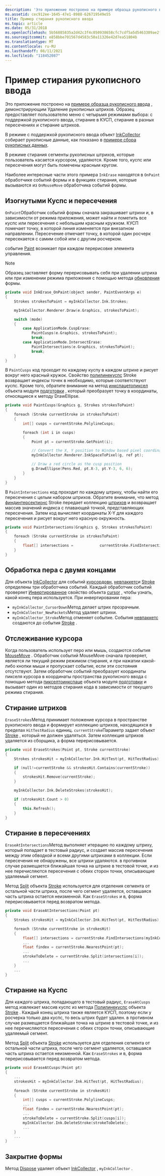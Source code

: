 ```yaml
---
description: 'Это приложение построено на примере образца рукописного ввода, демонстрирующим Удаление рукописных штрихов. Образец предоставляет пользователю меню с четырьмя режимами выбора: с поддержкой рукописного ввода, стирание в КУСП, стирание в разных пересечениях и стирание штрихов.'
ms.assetid: cec912ee-1645-47e1-8988-626719549e55
title: Пример стирания рукописного ввода
ms.topic: article
ms.date: 05/31/2018
ms.openlocfilehash: 5b56885835a2d42c3f4c050938658cfc7cdf5a5d5463309ae2f0a6d8021c817e
ms.sourcegitcommit: e858bbe701567d4583c50a11326e42d7ea51804b
ms.translationtype: MT
ms.contentlocale: ru-RU
ms.lasthandoff: 08/11/2021
ms.locfileid: "118452087"
---
```

# <a name="ink-erasing-sample"></a>Пример стирания рукописного ввода

Это приложение построено на [примере образца рукописного ввода](ink-collection-sample.md) , демонстрирующим Удаление рукописных штрихов. Образец предоставляет пользователю меню с четырьмя режимами выбора: с поддержкой рукописного ввода, стирание в КУСП, стирание в разных пересечениях и стирание штрихов.

В режиме с поддержкой рукописного ввода объект [InkCollector](/previous-versions/ms836493(v=msdn.10)) собирает рукописные данные, как показано в [примере сбора рукописных данных](ink-collection-sample.md).

В режиме стирания сегменты рукописных штрихов, которые пользователь касается курсором, удаляются. Кроме того, куспс или пересечения могут быть помечены красным кругом.

Наиболее интересные части этого примера `InkErase` находятся в `OnPaint` обработчике событий формы и в функциях стирания, которые вызываются из `OnMouseMove` обработчика событий формы.

## <a name="circling-the-cusps-and-intersections"></a>Изогнутыми Куспс и пересечения

`OnPaint`Обработчик событий формы сначала закрашивает штрихи и, в зависимости от режима приложения, может найти и пометить все куспс или пересечения с небольшим красным кружком. КУСП помечает точку, в которой линия изменяется при внезапном направлении. Пересечение отмечает точку, в которой один росчерк пересекается с самим собой или с другим росчерком.

событие [Paint](/dotnet/api/system.windows.forms.control.paint?view=netcore-3.1) возникает при каждом перерисовке элемента управления.

> [!Note]  
> Образец заставляет форму перерисовывать себя при удалении штриха или при изменении режима приложения с помощью метода [обновления](/dotnet/api/system.windows.forms.control.refresh?view=netcore-3.1) формы.

 


```C++
private void InkErase_OnPaint(object sender, PaintEventArgs e)
{
    Strokes strokesToPaint = myInkCollector.Ink.Strokes;

    myInkCollector.Renderer.Draw(e.Graphics, strokesToPaint);

    switch (mode)
    {
        case ApplicationMode.CuspErase:
            PaintCusps(e.Graphics, strokesToPaint);
            break;
        case ApplicationMode.IntersectErase:
            PaintIntersections(e.Graphics, strokesToPaint);
            break;
    }
}
```



В `PaintCusps` код проходит по каждому куспу в каждом штрихе и рисует вокруг него красный кружок. Свойство [полилинекуспс](/previous-versions/ms827853(v=msdn.10)) Stroke возвращает индексы точек в необходимо, которые соответствуют куспс. Кроме того, обратите внимание на метод [инкспацетопиксел](/previous-versions/ms828495(v=msdn.10)) объекта модуля [подготовки](/previous-versions/ms828481(v=msdn.10)) , который преобразует точку в координаты, относящиеся к методу DrawEllipse.


```C++
private void PaintCusps(Graphics g, Strokes strokesToPaint)
{
    foreach (Stroke currentStroke in strokesToPaint)
    {
        int[] cusps = currentStroke.PolylineCusps;

        foreach (int i in cusps)
        {
            Point pt = currentStroke.GetPoint(i);

            // Convert the X, Y position to Window based pixel coordinates
            myInkCollector.Renderer.InkSpaceToPixel(g, ref pt);

            // Draw a red circle as the cusp position
            g.DrawEllipse(Pens.Red, pt.X-3, pt.Y-3, 6, 6);
        }
    }
}
```



В `PaintIntersections` код проходит по каждому штриху, чтобы найти его пересечения с целым набором штрихов. Обратите внимание, что метод [финдинтерсектионс](/previous-versions/ms827856(v=msdn.10)) Stroke передает коллекцию [штрихов](/previous-versions/ms827799(v=msdn.10)) и возвращает массив значений индекса с плавающей точкой, представляющих пересечения. Затем код вычисляет координаты X-Y для каждого пересечения и рисует вокруг него красную окружность.


```C++
private void PaintIntersections(Graphics g, Strokes strokesToPaint)
{
    foreach (Stroke currentStroke in strokesToPaint)
    {
        float[] intersections =            currentStroke.FindIntersections(strokesToPaint);
    }
}
```



## <a name="handling-a-pen-that-has-two-ends"></a>Обработка пера с двумя концами

Для объекта [InkCollector](/previous-versions/ms836493(v=msdn.10)) для событий [курсордовн](/previous-versions/ms567611(v=vs.100)), [невпаккетс](/previous-versions/ms567621(v=vs.100))и [Stroke](/previous-versions/ms567622(v=vs.100)) определены три обработчика событий. Каждый обработчик событий проверяет [Инвертированное](/previous-versions/ms839525(v=msdn.10)) свойство объекта [cursor](/previous-versions/ms839521(v=msdn.10)) , чтобы узнать, какой конец пера используется. При инвертировании пера:

-   `myInkCollector_CursorDown`Метод делает штрих прозрачным.
-   `myInkCollector_NewPackets`Метод удаляет штрихи.
-   `myInkCollector_Stroke`Метод отменяет событие. События [невпаккетс](/previous-versions/ms567621(v=vs.100)) создаются до события [Stroke](/previous-versions/ms567622(v=vs.100)) .

## <a name="tracking-the-cursor"></a>Отслеживание курсора

Когда пользователь использует перо или мышь, создаются события [MouseMove](/previous-versions/ms567617(v=vs.100)) . Обработчик событий MouseMove сначала проверяет, является ли текущий режим режимом стирания, и при нажатии какой-либо кнопки мыши и пропускает событие, если эти состояния отсутствуют. Затем обработчик событий преобразует координаты пикселя курсора в координаты пространства рукописного ввода с помощью метода [пикселтоинкспаце](/previous-versions/ms828505(v=msdn.10)) объекта модуля [подготовки](/previous-versions/ms828481(v=msdn.10)) и вызывает один из методов стирания кода в зависимости от текущего режима стирания.

## <a name="erasing-strokes"></a>Стирание штрихов

`EraseStrokes`Метод принимает положение курсора в пространстве рукописного ввода и формирует коллекцию штрихов, находящихся в пределах `HitTestRadius` единиц. `currentStroke`Параметр задает объект [Stroke](/previous-versions/ms827842(v=msdn.10)) , который не должен удаляться. Затем коллекция штрихов удаляется из сборщика, а форма перерисовывается.


```C++
private void EraseStrokes(Point pt, Stroke currentStroke)
{
    Strokes strokesHit = myInkCollector.Ink.HitTest(pt, HitTestRadius);

    if (null!=currentStroke && strokesHit.Contains(currentStroke))
    {
        strokesHit.Remove(currentStroke);
    }

    myInkCollector.Ink.DeleteStrokes(strokesHit);

    if (strokesHit.Count > 0)
    {
        this.Refresh();
    }
}
```



## <a name="erasing-at-intersections"></a>Стирание в пересечениях

`EraseAtIntersections`Метод выполняет итерацию по каждому штриху, который попадает в тестовый радиус, и создает массив пересечения между этим обводкой и всеми другими штрихами в коллекции. Если пересечения не обнаружены, все штрихи удаляются. в противном случае размещается ближайшая точка на штрихе в тестовой точке, и из нее перечисляются пересечения с обеих сторон точки, описывающие удаляемый сегмент.

Метод [Split](/previous-versions/ms828477(v=msdn.10)) объекта [Stroke](/previous-versions/ms827842(v=msdn.10)) используется для отделения сегмента от остальной части штриха, после чего сегмент удаляется, оставшаяся часть штриха остается неизменной. Как `EraseStrokes` и в, форма перерисовывается перед возвратом метода.


```C++
private void EraseAtIntersections(Point pt)
{
    Strokes strokesHit = myInkCollector.Ink.HitTest(pt, HitTestRadius);

    foreach (Stroke currentStroke in strokesHit)
    {
        float[] intersections = currentStroke.FindIntersections(myInkCollector.Ink.Strokes);
        ...
        float findex = currentStroke.NearestPoint(pt);
        ...
        strokeToDelete = currentStroke.Split(intersections[i]);
        ...
    }
    ...
}
```



## <a name="erasing-at-cusps"></a>Стирание на Куспс

Для каждого штриха, попадающего в тестовый радиус, `EraseAtCusps` метод извлекает массив куспс из метода [Полилинекуспс](/previous-versions/ms827853(v=msdn.10)) объекта [Stroke](/previous-versions/ms827842(v=msdn.10)) . Каждый конец штриха также является КУСП, поэтому если у росчерка только два куспс, то весь штрих будет удален. в противном случае размещается ближайшая точка на штрихе в тестовой точке, и из нее перечисляются пересечения с обеих сторон точки, описывающие удаляемый сегмент.

Метод [Split](/previous-versions/ms828477(v=msdn.10)) объекта [Stroke](/previous-versions/ms827842(v=msdn.10)) используется для отделения сегмента от остальной части штриха, после чего сегмент удаляется, оставшаяся часть штриха остается неизменной. Как `EraseStrokes` и в, форма перерисовывается перед возвратом метода.


```C++
private void EraseAtCusps(Point pt)
{
    ...
    strokesHit = myInkCollector.Ink.HitTest(pt, HitTestRadius);
    
    foreach (Stroke currentStroke in strokesHit)
    {
        int[] cusps = currentStroke.PolylineCusps;
        ...
        float findex = currentStroke.NearestPoint(pt);
        ...
        strokeToDelete = currentStroke.Split(cusps[i]); 
        myInkCollector.Ink.DeleteStroke(strokeToDelete);
        ...
    }
    ...
}
```



## <a name="closing-the-form"></a>Закрытие формы

Метод [Dispose](/dotnet/api/system.windows.forms.form.dispose?view=netcore-3.1) удаляет объект [InkCollector](/previous-versions/ms836493(v=msdn.10)) , `myInkCollector` .

 

 
